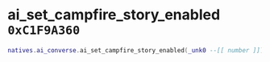 # ai_set_campfire_story_enabled `0xC1F9A360`

```lua
natives.ai_converse.ai_set_campfire_story_enabled(_unk0 --[[ number ]])
```